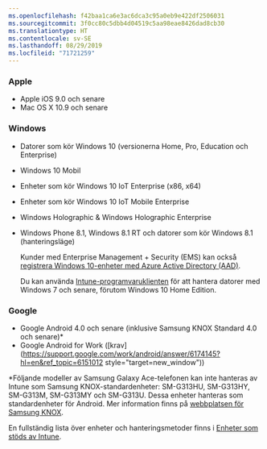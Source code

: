 ```yaml
---
ms.openlocfilehash: f42baa1ca6e3ac6dca3c95a0eb9e422df2506031
ms.sourcegitcommit: 3f0cc80c5dbb4d04519c5aa98eae8426dad8cb30
ms.translationtype: HT
ms.contentlocale: sv-SE
ms.lasthandoff: 08/29/2019
ms.locfileid: "71721259"
---
```

### <a name="apple"></a>Apple
- Apple iOS 9.0 och senare
- Mac OS X 10.9 och senare

### <a name="windows"></a>Windows
- Datorer som kör Windows 10 (versionerna Home, Pro, Education och Enterprise)
- Windows 10 Mobil
- Enheter som kör Windows 10 IoT Enterprise (x86, x64)
- Enheter som kör Windows 10 IoT Mobile Enterprise
- Windows Holographic &amp; Windows Holographic Enterprise
- Windows Phone 8.1, Windows 8.1 RT och datorer som kör Windows 8.1 (hanteringsläge)

  Kunder med Enterprise Management + Security (EMS) kan också [registrera Windows 10-enheter med Azure Active Directory (AAD)](/intune-classic/deploy-use/set-up-windows-device-management-with-microsoft-intune#azure-active-directory-enrollment).

  Du kan använda [Intune-programvaruklienten](/intune-classic/deploy-use/manage-windows-pcs-with-microsoft-intune) för att hantera datorer med Windows 7 och senare, förutom Windows 10 Home Edition.

### <a name="google"></a>Google
- Google Android 4.0 och senare (inklusive Samsung KNOX Standard 4.0 och senare)*
- Google Android for Work ([krav](https://support.google.com/work/android/answer/6174145?hl=en&ref_topic=6151012 style="target=new_window"))

*Följande modeller av Samsung Galaxy Ace-telefonen kan inte hanteras av Intune som Samsung KNOX-standardenheter: SM-G313HU, SM-G313HY, SM-G313M, SM-G313MY och SM-G313U. Dessa enheter hanteras som standardenheter för Android. Mer information finns på [webbplatsen för Samsung KNOX](https://www.samsungknox.com/en).

En fullständig lista över enheter och hanteringsmetoder finns i [Enheter som stöds av Intune](/intune/supported-devices-browsers#intune-supported-devices).
